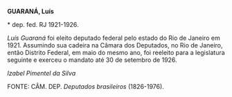 **GUARANÁ, Luís**

\* dep. fed. RJ 1921-1926.

*Luís Guaraná* foi eleito deputado federal pelo estado do Rio de Janeiro
em 1921. Assumindo sua cadeira na Câmara dos Deputados, no Rio de
Janeiro, então Distrito Federal, em maio do mesmo ano, foi reeleito para
a legislatura seguinte e exerceu o mandato até 30 de setembro de 1926.

*Izabel Pimentel da Silva*

FONTE: CÂM. DEP. *Deputados brasileiros* (1826-1976).
